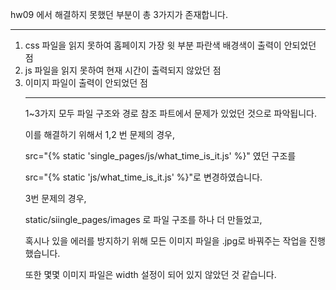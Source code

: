 hw09 에서 해결하지 못했던 부분이 총 3가지가 존재합니다. <hr>
1. css 파일을 읽지 못하여 홈페이지 가장 윗 부분 파란색 배경색이 출력이 안되었던 점
2. js 파일을  읽지 못하여 현재 시간이 출력되지 않았던 점
3. 이미지 파일이 출력이 안되었던 점   <hr>
1~3가지 모두 파일 구조와 경로 참조 파트에서 문제가 있었던 것으로 파악됩니다.  <p>
이를 해결하기 위해서 1,2 번 문제의 경우, <p> src="{% static 'single_pages/js/what_time_is_it.js' %}" 였던 구조를 <p>
src="{% static 'js/what_time_is_it.js' %}"로 변경하였습니다. <p>
3번 문제의 경우, <p> static/siingle_pages/images 로 파일 구조를 하나 더 만들었고, <p>혹시나 있을 에러를 방지하기 위해
모든 이미지 파일을 .jpg로 바꿔주는 작업을 진행했습니다. <p> 또한 몇몇 이미지 파일은 width 설정이 되어 있지 않았던 것 같습니다. 
 
